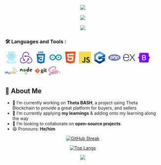 <p align="center">
  <img height=200px src="https://versatilevats.com/readme1.png">
</p>

<p align="center">
  <img height=150px src="https://versatilevats.com/readme2.png" />
</p>

<p align="center">
  <img src="https://komarev.com/ghpvc/?username=VersatileVats&color=brightgreen" />
</p>

### :hammer_and_wrench: Languages and Tools :
<div>
  <img src="https://github.com/devicons/devicon/blob/master/icons/react/react-original-wordmark.svg" title="React" alt="React" width="40" height="40"/>&nbsp;
  <img src="https://github.com/devicons/devicon/blob/master/icons/redux/redux-original.svg" title="Redux" alt="Redux " width="40" height="40"/>&nbsp;
  <img src="https://github.com/devicons/devicon/blob/master/icons/css3/css3-plain-wordmark.svg"  title="CSS3" alt="CSS" width="40" height="40"/>&nbsp;
  <img src="https://github.com/devicons/devicon/blob/master/icons/arduino/arduino-original.svg" title="HTML5" alt="HTML" width="40" height="40"/>&nbsp;
  <img src="https://github.com/devicons/devicon/blob/master/icons/html5/html5-original.svg" title="HTML5" alt="HTML" width="40" height="40"/>&nbsp;
  <img src="https://github.com/devicons/devicon/blob/master/icons/javascript/javascript-original.svg" title="JavaScript" alt="JavaScript" width="40" height="40"/>&nbsp;
  <img src="https://github.com/devicons/devicon/blob/master/icons/cplusplus/cplusplus-original.svg" title="JavaScript" alt="JavaScript" width="40" height="40"/>&nbsp;
  <img src="https://github.com/devicons/devicon/blob/master/icons/php/php-plain.svg" title="JavaScript" alt="JavaScript" width="40" height="40"/>&nbsp;
  <img src="https://github.com/devicons/devicon/blob/master/icons/express/express-original.svg" title="JavaScript" alt="JavaScript" width="40" height="40"/>&nbsp;
  <img src="https://github.com/devicons/devicon/blob/master/icons/bootstrap/bootstrap-original.svg" title="JavaScript" alt="JavaScript" width="40" height="40"/>&nbsp;
  <img src="https://github.com/devicons/devicon/blob/master/icons/mysql/mysql-original-wordmark.svg" title="MySQL"  alt="MySQL" width="40" height="40"/>&nbsp;
  <img src="https://github.com/devicons/devicon/blob/master/icons/nodejs/nodejs-original-wordmark.svg" title="NodeJS" alt="NodeJS" width="40" height="40"/>&nbsp;
  <img src="https://github.com/devicons/devicon/blob/master/icons/git/git-original-wordmark.svg" title="Git" **alt="Git" width="40" height="40"/>
  <img src="https://github.com/devicons/devicon/blob/master/icons/sass/sass-original.svg" title="Git" **alt="Git" width="40" height="40"/>
</div>

## 👀 About Me 

- 🔭 I’m currently working on **Theta BASH**, a project using Theta Blockchain to provide a great platform for buyers, and sellers
- 🌱 I’m currently applying **my learnings** & adding onto my learning along the way
- 👯 I’m looking to collaborate on **open-source projects**
- 😄 Pronouns: **He/him**

<div align="center">

[![GitHub Streak](http://github-readme-streak-stats.herokuapp.com?user=VersatileVats&theme=dark&background=000000)](https://git.io/streak-stats)

</div>

<div align="center">

[![Top Langs](https://github-readme-stats.vercel.app/api/top-langs/?username=VersatileVats&layout=compact&exclude_repo=LP,GFG-Project)](https://github.com/VersatileVats?tab=repositories)

<img textAlign="center" src="https://github-readme-stats.vercel.app/api?username=VersatileVats&hide=prs&show_icons=true&theme=dracula" />

</div>
